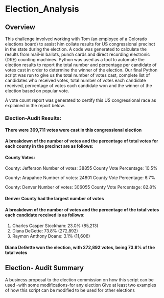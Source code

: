 # Election_Analysis

## Overview
This challenge involved working with Tom (an employee of a Colorado elections board) to assist him collate results for US congressional precinct in the state during the election. A code was generated to calculate the results from mail-in ballots, punch cards and direct recording electronic (DRE) counting machines. Python was used as a tool to automate the election results to report the total number and percentage per candidate of votes cast in order to determine the winner of the election. Our final Python script was run to give us the total number of votes cast, complete list of candidates who received votes, total number of votes each candidate received, percentage of votes each candidate won and the winner of the election based on popular vote.

A vote count report was generated to certify this US congressional race as explained in the report below.

### Election-Audit Results:
#### There were 369,711 votes were cast in this congressional election

#### A breakdown of the number of votes and the percentage of total votes for each county in the precinct are as follows:
#### County Votes:
County: Jefferson
Number of votes: 38855
County Vote Percentage: 10.5%

County: Arapahoe
Number of votes: 24801
County Vote Percentage: 6.7%

County: Denver
Number of votes: 306055
County Vote Percentage: 82.8%

#### Denver County had the largest number of votes

#### A breakdown of the number of votes and the percentage of the total votes each candidate received is as follows:
1.	Charles Casper Stockham: 23.0% (85,213)
2.	Diana DeGette: 73.8% (272,892)
3.	Raymon Anthony Doane: 3.1% (11,606)

#### Diana DeGette won the election, with 272,892 votes, being 73.8% of the total votes

## Election- Audit Summary
A business proposal to the election commission on how this script can be used 
-with some modifications-for any election
Give at least two examples of how this script can be modified to be used for other elections
